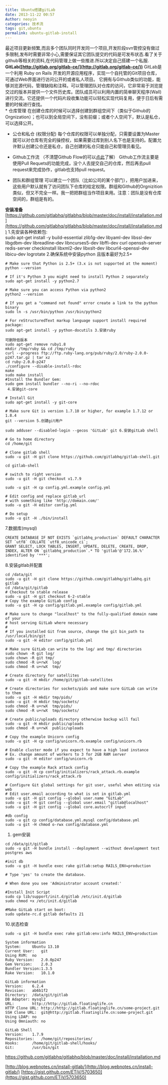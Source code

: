 ```yaml
---
title: Ubuntu搭建gitLab
date: 2013-11-22 00:57
Author: neoyin
categories: 技术流
tags: git,ubuntu
permalink: ubuntu-gitlab-install
---
```



最近项目更新频繁,而且多个团队同时开发同一个项目,开发阶段svn管控没有做过多限制,发布时需要非常小心,需要保证其它团队提交的代码是可发布状态.看了关于github等相关的资料,在代码管理上做一些推进.所以决定自己搭建一个私服.
**GitLab([http://gitlab.org/gitlab-ce/](http://gitlab.org/gitlab-ce/))**
GitLab是一个利用 Ruby on Rails
开发的开源应用程序，实现一个自托管的Git项目仓库，可通过Web界面进行访问公开的或者私人项目。
它拥有与Github类似的功能，能够浏览源代码，管理缺陷和注释。可以管理团队对仓库的访问，它非常易于浏览提交过的版本并提供一个文件历史库。团队成员可以利用内置的简单聊天程序(Wall)进行交流。它还提供一个代码片段收集功能可以轻松实现代码复用，便于日后有需要的时候进行查找。  
\* 仓库管理
在创建仓库的时候可以选择创建到群组空间下（类似于Github的Orgnization）；也可以到全局空间下，没有前缀；或者个人空间下，默认是私仓，可以选择公开。

-   公仓和私仓 (权限分配)
    每个仓库的权限可以单独分配，只需要设置为Master就可以对仓库有完全的操控权，如果需要过库到别人名下也是支持的。配置允许默认创建公仓还是私仓，自己创建的私仓只能自己和管理员看见。

-   Github工作流 （不清楚Github
    Flow的可以[点此](http://scottchacon.com/2011/08/31/github-flow.html)了解）
    Github工作流主要是使用Pull
    Requets的功能完成，没个人去提交自己的仓库，然后再去pull
    request来完成协作，gitlab也支持pull request。

-   团队和群组管理
    可以建立一个团队（比如公司的某个部门），把用户加进来，这些用户默认就有了访问团队下仓库的给定权限。群组和Github的Orgnizition类似，但又不完全一样。我一把把群组当作项目来用。注意：团队是没有仓库空间的，群组是有的。

<!--more-->

**安装准备**
[https://github.com/gitlabhq/gitlabhq/blob/master/doc/install/installation.md](https://github.com/gitlabhq/gitlabhq/blob/master/doc/install/installation.md)
1.先安装各种依赖包:  
sudo apt-get install -y build-essential zlib1g-dev libyaml-dev
libssl-dev libgdbm-dev libreadline-dev libncurses5-dev libffi-dev curl
openssh-server redis-server checkinstall libxml2-dev libxslt-dev
libcurl4-openssl-dev libicu-dev logrotate 2.确保系统中安装python
且版本最好为2.5+

    # Make sure that Python is 2.5+ (3.x is not supported at the moment)
    python --version
    
    # If it's Python 3 you might need to install Python 2 separately
    sudo apt-get install -y python2.7
    
    # Make sure you can access Python via python2
    python2 --version
    
    # If you get a "command not found" error create a link to the python binary
    sudo ln -s /usr/bin/python /usr/bin/python2
    
    # For reStructuredText markup language support install required package:
    sudo apt-get install -y python-docutils 3.安装ruby 
    
    可删除低版本
    sudo apt-get remove ruby1.8
    mkdir /tmp/ruby && cd /tmp/ruby
    curl --progress ftp://ftp.ruby-lang.org/pub/ruby/2.0/ruby-2.0.0-p247.tar.gz | tar xz
    cd ruby-2.0.0-p247
    ./configure --disable-install-rdoc
    make
    sudo make install
    #Install the Bundler Gem:
    sudo gem install bundler --no-ri --no-rdoc
     4.安装git-core 
    
    # Install Git
    sudo apt-get install -y git-core
    
    # Make sure Git is version 1.7.10 or higher, for example 1.7.12 or 1.8.4
    git --version 5.创建git用户 
    
    sudo adduser --disabled-login --gecos 'GitLab' git 6.安装gitLab shell 
    
    # Go to home directory
    cd /home/git
    
    # Clone gitlab shell
    sudo -u git -H git clone https://github.com/gitlabhq/gitlab-shell.git
    
    cd gitlab-shell
    
    # switch to right version
    sudo -u git -H git checkout v1.7.9
    
    sudo -u git -H cp config.yml.example config.yml
    
    # Edit config and replace gitlab_url
    # with something like 'http://domain.com/'
    sudo -u git -H editor config.yml
    
    # Do setup
    sudo -u git -H ./bin/install

7.数据库(mysql)

    CREATE DATABASE IF NOT EXISTS `gitlabhq_production` DEFAULT CHARACTER SET `utf8` COLLATE `utf8_unicode_ci`;
    GRANT SELECT, LOCK TABLES, INSERT, UPDATE, DELETE, CREATE, DROP, INDEX, ALTER ON `gitlabhq_production`.* TO 'gitlab'@'172.16.%' identified by '***';

8.安装gitlab并配置

    cd /data/git
    sudo -u git -H git clone https://github.com/gitlabhq/gitlabhq.git gitlab
    cd /data/git/gitlab
    # Checkout to stable release
    sudo -u git -H git checkout 6-2-stable
    # Copy the example GitLab config
    sudo -u git -H cp config/gitlab.yml.example config/gitlab.yml
    
    # Make sure to change "localhost" to the fully-qualified domain name of your
    # host serving GitLab where necessary
    #
    # If you installed Git from source, change the git bin_path to /usr/local/bin/git
    sudo -u git -H editor config/gitlab.yml
    
    # Make sure GitLab can write to the log/ and tmp/ directories
    sudo chown -R git log/
    sudo chown -R git tmp/
    sudo chmod -R u+rwX  log/
    sudo chmod -R u+rwX  tmp/
    
    # Create directory for satellites
    sudo -u git -H mkdir /home/git/gitlab-satellites
    
    # Create directories for sockets/pids and make sure GitLab can write to them
    sudo -u git -H mkdir tmp/pids/
    sudo -u git -H mkdir tmp/sockets/
    sudo chmod -R u+rwX  tmp/pids/
    sudo chmod -R u+rwX  tmp/sockets/
    
    # Create public/uploads directory otherwise backup will fail
    sudo -u git -H mkdir public/uploads
    sudo chmod -R u+rwX  public/uploads
    
    # Copy the example Unicorn config
    sudo -u git -H cp config/unicorn.rb.example config/unicorn.rb
    
    # Enable cluster mode if you expect to have a high load instance
    # Ex. change amount of workers to 3 for 2GB RAM server
    sudo -u git -H editor config/unicorn.rb
    
    # Copy the example Rack attack config
    sudo -u git -H cp config/initializers/rack_attack.rb.example config/initializers/rack_attack.rb
    
    # Configure Git global settings for git user, useful when editing via web
    # Edit user.email according to what is set in gitlab.yml
    sudo -u git -H git config --global user.name "GitLab"
    sudo -u git -H git config --global user.email "gitlab@localhost"
    sudo -u git -H git config --global core.autocrlf input
    
    #db config
    sudo -u git cp config/database.yml.mysql config/database.yml
    sudo -u git -H chmod o-rwx config/database.yml

1.  gem安装

<!-- -->

    cd /data/git/gitlab
    sudo -u git -H bundle install --deployment --without development test postgres aws
    
    #init db
    sudo -u git -H bundle exec rake gitlab:setup RAILS_ENV=production
    
    # Type 'yes' to create the database.
    
    # When done you see 'Administrator account created:'
    
    #Install Init Script
    sudo cp lib/support/init.d/gitlab /etc/init.d/gitlab
    sudo chmod +x /etc/init.d/gitlab
    
    #Make GitLab start on boot:
    sudo update-rc.d gitlab defaults 21

10.状态检查

    sudo -u git -H bundle exec rake gitlab:env:info RAILS_ENV=production
    
    System information
    System:     Ubuntu 13.10
    Current User:   git
    Using RVM:  no
    Ruby Version:   2.0.0p247
    Gem Version:    2.0.3
    Bundler Version:1.3.5
    Rake Version:   10.1.0
    
    GitLab information
    Version:    6.2.4
    Revision:   ab6b1f2
    Directory:  /data/git/gitlab
    DB Adapter: mysql2
    URL:        http://http://gitlab.floatinglife.cn
    HTTP Clone URL: http://http://gitlab.floatinglife.cn/some-project.git
    SSH Clone URL:  git@http://gitlab.floatinglife.cn:some-project.git
    Using LDAP: no
    Using Omniauth: no
    
    GitLab Shell
    Version:    1.7.9
    Repositories:   /home/git/repositories/
    Hooks:      /home/git/gitlab-shell/hooks/
    Git:        /usr/bin/git

https://github.com/gitlabhq/gitlabhq/blob/master/doc/install/installation.md

[http://blog.webnotes.cn/install-gitlab/](http://blog.webnotes.cn/install-gitlab/)
[https://gist.github.com/ETiV/5703650](https://gist.github.com/ETiV/5703650)
